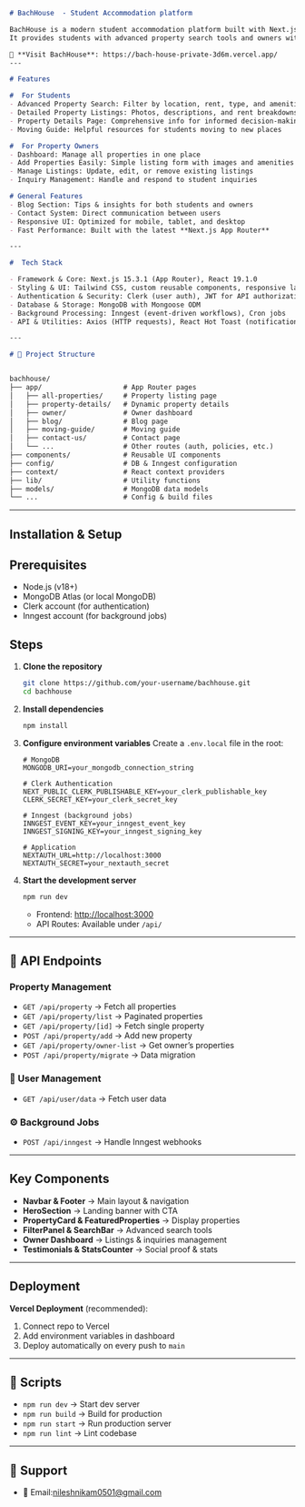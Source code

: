 ````markdown
# BachHouse  - Student Accommodation platform

BachHouse is a modern student accommodation platform built with Next.js that seamlessly connects students with property owners.  
It provides students with advanced property search tools and owners with a powerful property management dashboard — all wrapped in a clean, responsive, and performance-optimized interface.  

🔗 **Visit BachHouse**: https://bach-house-private-3d6m.vercel.app/
---

# Features  

#  For Students  
- Advanced Property Search: Filter by location, rent, type, and amenities  
- Detailed Property Listings: Photos, descriptions, and rent breakdowns  
- Property Details Page: Comprehensive info for informed decision-making  
- Moving Guide: Helpful resources for students moving to new places  

#  For Property Owners  
- Dashboard: Manage all properties in one place  
- Add Properties Easily: Simple listing form with images and amenities  
- Manage Listings: Update, edit, or remove existing listings  
- Inquiry Management: Handle and respond to student inquiries  

# General Features  
- Blog Section: Tips & insights for both students and owners  
- Contact System: Direct communication between users  
- Responsive UI: Optimized for mobile, tablet, and desktop  
- Fast Performance: Built with the latest **Next.js App Router**  

---

#  Tech Stack  

- Framework & Core: Next.js 15.3.1 (App Router), React 19.1.0  
- Styling & UI: Tailwind CSS, custom reusable components, responsive layout  
- Authentication & Security: Clerk (user auth), JWT for API authorization  
- Database & Storage: MongoDB with Mongoose ODM  
- Background Processing: Inngest (event-driven workflows), Cron jobs  
- API & Utilities: Axios (HTTP requests), React Hot Toast (notifications)  

---

# 📂 Project Structure  


bachhouse/
├── app/                    # App Router pages
│   ├── all-properties/     # Property listing page
│   ├── property-details/   # Dynamic property details
│   ├── owner/              # Owner dashboard
│   ├── blog/               # Blog page
│   ├── moving-guide/       # Moving guide
│   ├── contact-us/         # Contact page
│   └── ...                 # Other routes (auth, policies, etc.)
├── components/             # Reusable UI components
├── config/                 # DB & Inngest configuration
├── context/                # React context providers
├── lib/                    # Utility functions
├── models/                 # MongoDB data models
└── ...                     # Config & build files
````

---

## Installation & Setup

## Prerequisites

* Node.js (v18+)
* MongoDB Atlas (or local MongoDB)
* Clerk account (for authentication)
* Inngest account (for background jobs)

##  Steps

1. **Clone the repository**

   ```bash
   git clone https://github.com/your-username/bachhouse.git
   cd bachhouse
   ```

2. **Install dependencies**

   ```bash
   npm install
   ```

3. **Configure environment variables**
   Create a `.env.local` file in the root:

   ```text
   # MongoDB
   MONGODB_URI=your_mongodb_connection_string

   # Clerk Authentication
   NEXT_PUBLIC_CLERK_PUBLISHABLE_KEY=your_clerk_publishable_key
   CLERK_SECRET_KEY=your_clerk_secret_key

   # Inngest (background jobs)
   INNGEST_EVENT_KEY=your_inngest_event_key
   INNGEST_SIGNING_KEY=your_inngest_signing_key

   # Application
   NEXTAUTH_URL=http://localhost:3000
   NEXTAUTH_SECRET=your_nextauth_secret
   ```

4. **Start the development server**

   ```bash
   npm run dev
   ```

   * Frontend: [http://localhost:3000](http://localhost:3000)
   * API Routes: Available under `/api/`

---

## 📡 API Endpoints

###  Property Management

* `GET /api/property` → Fetch all properties
* `GET /api/property/list` → Paginated properties
* `GET /api/property/[id]` → Fetch single property
* `POST /api/property/add` → Add new property
* `GET /api/property/owner-list` → Get owner’s properties
* `POST /api/property/migrate` → Data migration

### 👤 User Management

* `GET /api/user/data` → Fetch user data

### ⚙️ Background Jobs

* `POST /api/inngest` → Handle Inngest webhooks

---

##  Key Components

* **Navbar & Footer** → Main layout & navigation
* **HeroSection** → Landing banner with CTA
* **PropertyCard & FeaturedProperties** → Display properties
* **FilterPanel & SearchBar** → Advanced search tools
* **Owner Dashboard** → Listings & inquiries management
* **Testimonials & StatsCounter** → Social proof & stats

---

## Deployment

**Vercel Deployment** (recommended):

1. Connect repo to Vercel
2. Add environment variables in dashboard
3. Deploy automatically on every push to `main`

---

## 📜 Scripts

* `npm run dev` → Start dev server
* `npm run build` → Build for production
* `npm run start` → Run production server
* `npm run lint` → Lint codebase

---


## 💬 Support

* 📧 Email:nileshnikam0501@gmail.com

